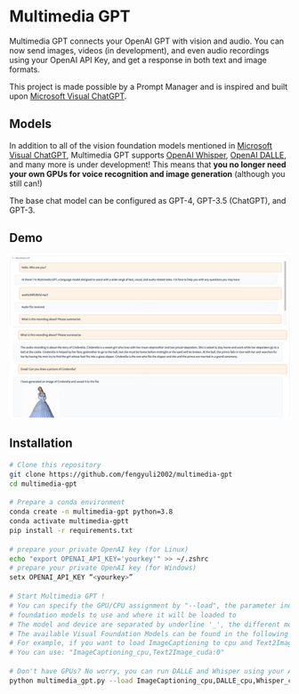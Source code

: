 # Multimedia GPT

Multimedia GPT connects your OpenAI GPT with vision and audio. You can now send images, videos (in development), and even audio recordings using your OpenAI API Key, and get a response in both text and image formats. 

This project is made possible by a Prompt Manager and is inspired and built upon [Microsoft Visual ChatGPT](https://github.com/microsoft/visual-chatgpt). 

## Models
In addition to all of the vision foundation models mentioned in [Microsoft Visual ChatGPT](https://github.com/microsoft/visual-chatgpt), Multimedia GPT supports [OpenAI Whisper](https://openai.com/research/whisper), [OpenAI DALLE](https://openai.com/blog/dall-e-api-now-available-in-public-beta), and many more is under development! This means that **you no longer need your own GPUs for voice recognition and image generation** (although you still can!)

The base chat model can be configured as GPT-4, GPT-3.5 (ChatGPT), and GPT-3.

## Demo 
![](./public/demo-1.jpg)
![](./public/demo-2.jpg)


## Installation

```bash
# Clone this repository
git clone https://github.com/fengyuli2002/multimedia-gpt
cd multimedia-gpt

# Prepare a conda environment
conda create -n multimedia-gpt python=3.8
conda activate multimedia-gptt
pip install -r requirements.txt

# prepare your private OpenAI key (for Linux)
echo "export OPENAI_API_KEY='yourkey'" >> ~/.zshrc
# prepare your private OpenAI key (for Windows)
setx OPENAI_API_KEY “<yourkey>”

# Start Multimedia GPT !
# You can specify the GPU/CPU assignment by "--load", the parameter indicates which 
# foundation models to use and where it will be loaded to
# The model and device are separated by underline '_', the different models are separated by comma ','
# The available Visual Foundation Models can be found in the following table
# For example, if you want to load ImageCaptioning to cpu and Text2Image to cuda:0
# You can use: "ImageCaptioning_cpu,Text2Image_cuda:0"

# Don't have GPUs? No worry, you can run DALLE and Whisper using your API key!
python multimedia_gpt.py --load ImageCaptioning_cpu,DALLE_cpu,Whisper_cpu                     
```
